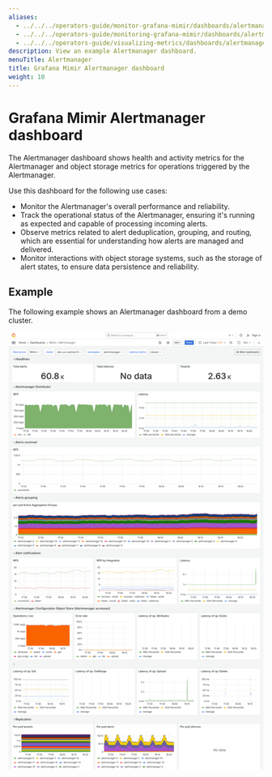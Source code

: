 ```yaml
---
aliases:
  - ../../../operators-guide/monitor-grafana-mimir/dashboards/alertmanager/
  - ../../../operators-guide/monitoring-grafana-mimir/dashboards/alertmanager/
  - ../../../operators-guide/visualizing-metrics/dashboards/alertmanager/
description: View an example Alertmanager dashboard.
menuTitle: Alertmanager
title: Grafana Mimir Alertmanager dashboard
weight: 10
---
```


<!-- Note: This topic is mounted in the GEM documentation. Ensure that all updates are also applicable to GEM. -->

# Grafana Mimir Alertmanager dashboard

The Alertmanager dashboard shows health and activity metrics for the Alertmanager and object storage metrics for operations triggered by the Alertmanager.

Use this dashboard for the following use cases:

- Monitor the Alertmanager's overall performance and reliability.
- Track the operational status of the Alertmanager, ensuring it's running as expected and capable of processing incoming alerts.
- Observe metrics related to alert deduplication, grouping, and routing, which are essential for understanding how alerts are managed and delivered.
- Monitor interactions with object storage systems, such as the storage of alert states, to ensure data persistence and reliability.

## Example

The following example shows an Alertmanager dashboard from a demo cluster.

![Grafana Mimir Alertmanager dashboard](mimir-alertmanager.png)
